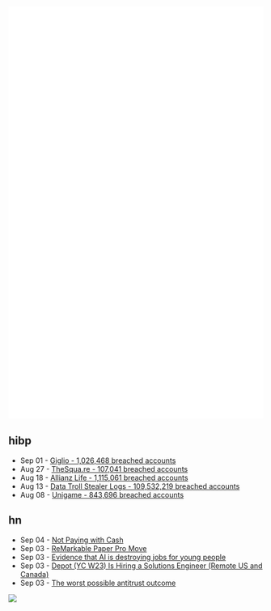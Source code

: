 ![Metrics](https://raw.githubusercontent.com/phixion/phixion/master/metrics.svg)

## hibp

<!--
for https://github.com/phixion/phixion/blob/main/.github/workflows/feeds.yml
-->
<!--START_SECTION:haveibeenpwnd-->
- Sep 01 - [Giglio - 1,026,468 breached accounts](https://haveibeenpwned.com/Breach/Giglio)
- Aug 27 - [TheSqua.re - 107,041 breached accounts](https://haveibeenpwned.com/Breach/TheSquare)
- Aug 18 - [Allianz Life - 1,115,061 breached accounts](https://haveibeenpwned.com/Breach/AllianzLife)
- Aug 13 - [Data Troll Stealer Logs - 109,532,219 breached accounts](https://haveibeenpwned.com/Breach/DataTrollStealerLogs)
- Aug 08 - [Unigame - 843,696 breached accounts](https://haveibeenpwned.com/Breach/Unigame)
<!--END_SECTION:haveibeenpwnd-->

## hn

<!--
for https://github.com/phixion/phixion/blob/main/.github/workflows/feeds.yml
-->
<!--START_SECTION:hn-->
- Sep 04 - [Not Paying with Cash](https://rubenerd.com/not-paying-with-cash/)
- Sep 03 - [ReMarkable Paper Pro Move](https://remarkable.com/products/remarkable-paper/pro-move)
- Sep 03 - [Evidence that AI is destroying jobs for young people](https://www.derekthompson.org/p/the-evidence-that-ai-is-destroying)
- Sep 03 - [Depot (YC W23) Is Hiring a Solutions Engineer (Remote US and Canada)](https://www.ycombinator.com/companies/depot/jobs/U54HGtn-solutions-engineer)
- Sep 03 - [The worst possible antitrust outcome](https://pluralistic.net/2025/09/03/unpunishing-process/)
<!--END_SECTION:hn-->

<!--
for https://yhype.me
-->
![](https://hit.yhype.me/github/profile?user_id=13013670)
